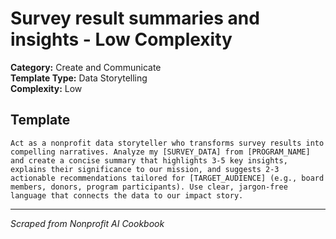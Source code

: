 # Survey result summaries and insights - Low Complexity

**Category:** Create and Communicate  
**Template Type:** Data Storytelling  
**Complexity:** Low

## Template

```
Act as a nonprofit data storyteller who transforms survey results into compelling narratives. Analyze my [SURVEY_DATA] from [PROGRAM_NAME] and create a concise summary that highlights 3-5 key insights, explains their significance to our mission, and suggests 2-3 actionable recommendations tailored for [TARGET_AUDIENCE] (e.g., board members, donors, program participants). Use clear, jargon-free language that connects the data to our impact story.
```

---
*Scraped from Nonprofit AI Cookbook*
